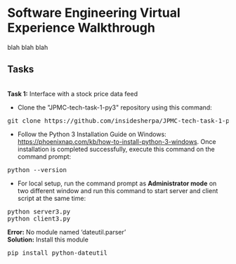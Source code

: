 # Software Engineering Virtual Experience Walkthrough

blah blah blah
## Tasks
<br />
<b>Task 1:</b> Interface with a stock price data feed </br>

* Clone the "JPMC-tech-task-1-py3" repository using this command:
<pre>
git clone https://github.com/insidesherpa/JPMC-tech-task-1-py3.git
</pre>

* Follow the Python 3 Installation Guide on Windows: https://phoenixnap.com/kb/how-to-install-python-3-windows. Once installation is completed successfully, execute this command on the command prompt:
<pre>
python --version
</pre>

* For local setup, run the command prompt as <b>Administrator mode</b> on two different window and run this command to start server and client script at the same time:
<pre>
python server3.py
python client3.py
</pre>

<b>Error:</b> No module named ‘dateutil.parser’ </br>
<b>Solution:</b> Install this module
<pre>
pip install python-dateutil
</pre>
<br/><br/>
